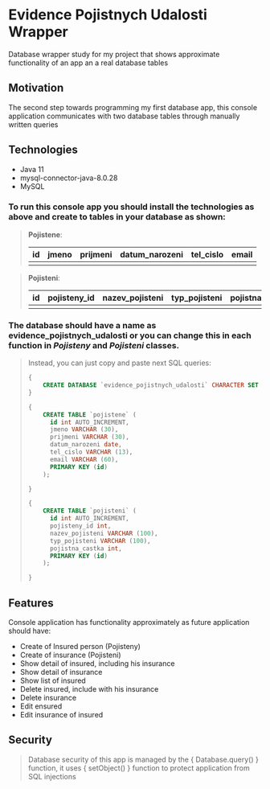 # Evidence Pojistnych Udalosti Wrapper
Database wrapper study for my project that shows approximate functionality of an app an a real database tables


## Motivation

The second step towards programming my first database app, this console application communicates with two database tables through manually written queries


## Technologies

- Java 11
- mysql-connector-java-8.0.28
- MySQL



### To run this console app you should install the technologies as above and create to tables in your database as shown:


> **Pojistene**:
> 
> | id | jmeno | prijmeni | datum_narozeni | tel_cislo | email |
> |:--:| :---: | :------: | :------------: | :-------: | :---: |
> |    |       |          |                |           |       |
> 

> **Pojisteni**:
> 
> | id | pojisteny_id | nazev_pojisteni | typ_pojisteni | pojistna_castka |
> |:--:| :----------: | :-------------: | :-----------: | :-------------: |
> |    |              |                 |               |                 | 
> 



### The database should have a name as evidence_pojistnych_udalosti or you can change this in each function in *Pojisteny* and *Pojisteni* classes.



> Instead, you can just copy and paste next SQL queries:
> 
> ```sql 
> {
>     CREATE DATABASE `evidence_pojistnych_udalosti` CHARACTER SET utf8 COLLATE utf8_czech_ci;
> }
> ```
> 
> ```sql 
> {
>     CREATE TABLE `pojistene` (
> 	    id int AUTO_INCREMENT,
> 	    jmeno VARCHAR (30),
> 	    prijmeni VARCHAR (30),
> 	    datum_narozeni date,
> 	    tel_cislo VARCHAR (13),
> 	    email VARCHAR (60),
> 	    PRIMARY KEY (id)
>     );
> 
> }
> ```
> 
> ```sql 
> {
>     CREATE TABLE `pojisteni` (
> 	    id int AUTO_INCREMENT,
> 	    pojisteny_id int,
> 	    nazev_pojisteni VARCHAR (100),
> 	    typ_pojisteni VARCHAR (100),
> 	    pojistna_castka int,
> 	    PRIMARY KEY (id)
>     );
> 
> }
> ```
> 



## Features

Console application has functionality approximately as future application should have:

- Create of Insured person (Pojisteny)
- Create of insurance (Pojisteni)
- Show detail of insured, including his insurance
- Show detail of insurance
- Show list of insured
- Delete insured, include with his insurance
- Delete insurance
- Edit ensured
- Edit insurance of insured

## Security

> Database security of this app is managed by the { Database.query() } function, it uses { setObject() } function to protect application from SQL injections